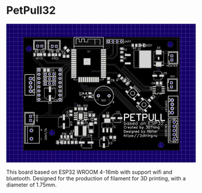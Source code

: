 # PetPull32

![Image alt](https://github.com/3DThing/petpull32/blob/main/Hardware/PCB_TOP.png)

This board based on ESP32 WROOM 4-16mb with support wifi and bluetooth. 
Designed for the production of filament for 3D printing, with a diameter of 1.75mm.
